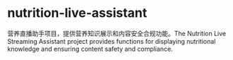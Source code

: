 # nutrition-live-assistant
营养直播助手项目，提供营养知识展示和内容安全合规功能。The Nutrition Live Streaming Assistant project provides functions for displaying nutritional knowledge and ensuring content safety and compliance.
